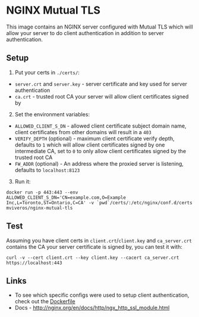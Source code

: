 # NGINX Mutual TLS

This image contains an NGINX server configured with Mutual TLS which will allow your server to do client authentication in addition to server authentication.


## Setup
1. Put your certs in `./certs/`:
* `server.crt` and `server.key` - server certificate and key used for server authentication
* `ca.crt` - trusted root CA your server will allow client certificates signed by
2. Set the environment variables:
* `ALLOWED_CLIENT_S_DN` - allowed client certificate subject domain name, client certificates from other domains will result in a `403`
* `VERIFY_DEPTH` (optional) - maximum client certificate verify depth, defaults to `1` which will allow client certificates signed by one intermediate CA, set to `0` to only allow client certificates signed by the trusted root CA
* `FW_ADDR` (optional) - An address where the proxied server is listening, defaults to `localhost:8123` 
3. Run it:
```
docker run -p 443:443 --env ALLOWED_CLIENT_S_DN='CN=example.com,O=Example Inc,L=Toronto,ST=Ontario,C=CA' -v `pwd`/certs/:/etc/nginx/conf.d/certs mviveros/nginx-mutual-tls
```

## Test
Assuming you have client certs in `client.crt`/`client.key` and `ca_server.crt` contains the CA your server certificate is signed by, you can test it with:
```
curl -v --cert client.crt --key client.key --cacert ca_server.crt https://localhost:443
```

## Links
* To see which specific configs were used to setup client authentication, check out the [Dockerfile](https://github.com/shustinm/nginx-mutual-tls/blob/master/Dockerfile)
* Docs - http://nginx.org/en/docs/http/ngx_http_ssl_module.html
